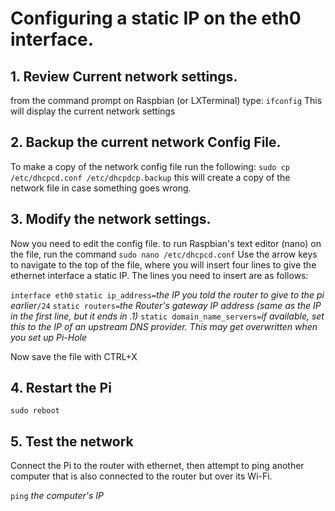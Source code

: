 # Configuring a static IP on the eth0 interface.
## 1. Review Current network settings.
from the command prompt on Raspbian (or LXTerminal) type:
`ifconfig`
This will display the current network settings

## 2. Backup the current network Config File.
To make a copy of the network config file run the following:
`sudo cp /etc/dhcpcd.conf /etc/dhcpdcp.backup`
this will create a copy of the network file in case something goes wrong.

## 3. Modify the network settings.
Now you need to edit the config file. to run Raspbian's text editor (nano) on the file, run the command
`sudo nano /etc/dhcpcd.conf`
Use the arrow keys to navigate to the top of the file, where you will insert four lines to give the ethernet interface a static IP. The lines you need to insert are as follows:

`interface eth0`
`static ip_address=`*the IP you told the router to give to the pi earlier*`/24`
`static routers=`*the Router's gateway IP address (same as the IP in the first line, but it ends in .1)*
`static domain_name_servers=`*if available, set this to the IP of an upstream DNS provider. This may get overwritten when you set up Pi-Hole*

Now save the file with CTRL+X

## 4. Restart the Pi
`sudo reboot`

## 5. Test the network
Connect the Pi to the router with ethernet, then attempt to ping another computer that is also connected to the router but over its Wi-Fi.

`ping` *the computer's IP*